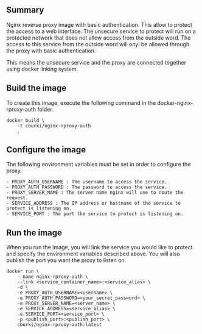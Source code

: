 Summary
-------

Nginx reverse proxy image with basic authentication. This allow to protect the
access to a web interface. The unsecure service to protect will run on a
protected network that does not allow access from the outside word. The access
to this service from the outside word will onyl be allowed through the proxy
with basic authentication.

This means the unsecure service and the proxy are connected together using docker 
linking system.


Build the image
---------------

To create this image, execute the following command in the docker-nginx-rproxy-auth
folder.

    docker build \
        -t cburki/nginx-rproxy-auth
        .


Configure the image
-------------------

The following environment variables must be set in order to configure the proxy.

    - PROXY_AUTH_USERNAME : The username to access the service.
    - PROXY_AUTH_PASSWORD : The password to access the service.
    - PROXY_SERVER_NAME : The server name nginx will use to route the request.
    - SERVICE_ADDRESS : The IP address or hostname of the service to protect is listening on.
    - SERVICE_PORT : The port the service to protect is listening on.


Run the image
-------------

When you run the image, you will link the service you would like to protect and
specify the environment variables described above. You will also publish the port
you want the proxy to listen on.

    docker run \
        --name nginx-rproxy-auth \
        --link <service_container_name>:<service_alias> \
        -d \
        -e PROXY_AUTH_USERNAME=<username> \
        -e PROXY_AUTH_PASSWORD=<your_secret_password> \
        -e PROXY_SERVER_NAME=<server_name> \
        -e SERVICE_ADDRESS=<service_alias> \
        -e SERVICE_PORT=<service_port> \
        -p <publish_port>:<publish_port> \
        cburki/nginx-rproxy-auth:latest

